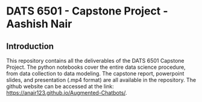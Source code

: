 # DATS 6501 - Capstone Project - Aashish Nair

## Introduction

This repository contains all the deliverables of the DATS 6501 Capstone Project. The python notebooks cover the entire data science procedure, from data collection to data modeling. The capstone report, powerpoint slides, and presentation (.mp4 format) are all available in the repository. The github website can be accessed at the link: https://anair123.github.io/Augmented-Chatbots/.

